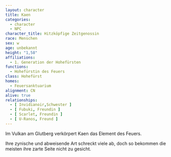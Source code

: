 ```yaml
---
layout: character
title: Kaen
categories:
  - character
  - NPC
character_title: Hitzköpfige Zeitgenossin
race: Menschen
sex: w
age: unbekannt
height: "1,58"
affiliations:
  - 1. Generation der Hohefürsten
functions:
  - Hohefürstin des Feuers
class: Hohefürst
homes:
  - Feuersanktuarium
alignment: CN
alive: true
relationships:
  - [ Invidianoir,Schwester ]
  - [ Fubuki, Freundin ]
  - [ Scarlet, Freundin ]
  - [ U-Ranos, Freund ]
---
```


Im Vulkan am Glutberg verkörpert Kaen das Element des Feuers.

Ihre zynische und abweisende Art schreckt viele ab, doch so bekommen die meisten ihre zarte Seite nicht zu gesicht.